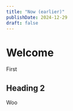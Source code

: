 ```yaml
---
title: "Now (earlier)"
publishDate: 2024-12-29
draft: false
---
```


# Welcome

First

## Heading 2

Woo